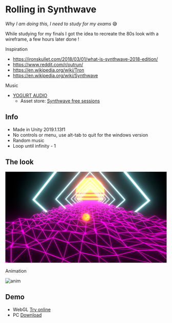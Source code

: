# Rolling in Synthwave

*Why I am doing this, I need to study for my exams* 😅

While studying for my finals I got the idea to recreate the 80s look with a wireframe, a few hours later done !

Inspiration
- https://ironskullet.com/2018/03/01/what-is-synthwave-2018-edition/
- https://www.reddit.com/r/outrun/
- https://en.wikipedia.org/wiki/Tron
- https://en.wikipedia.org/wiki/Synthwave

Music
- [YOGURT AUDIO](http://www.yogurtaudio.com/)
  - Asset store: [Synthwave free sessions](https://assetstore.unity.com/packages/audio/ambient/sci-fi/synthwave-free-sessions-135370)

## Info

- Made in Unity 2019.1.13f1
- No controls or menu, use alt-tab to quit for the windows version
- Random music
- Loop until infinity - 1

## The look
![Screenshot](/img/screenshot.jpg)

Animation

![anim](/img/anim.gif)

## Demo

- WebGL [Try online](https://lefebvre.dev/demo_unity_80s_WebGL/index.html)
- PC [Download](/demo_pc/demo_pc.zip)